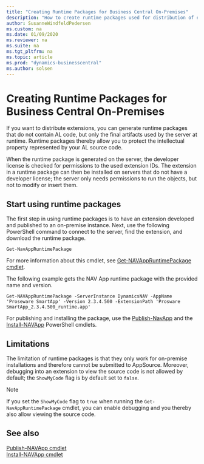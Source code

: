 ```yaml
---
title: "Creating Runtime Packages for Business Central On-Premises"
description: "How to create runtime packages used for distribution of extensions."
author: SusanneWindfeldPedersen
ms.custom: na
ms.date: 01/09/2020
ms.reviewer: na
ms.suite: na
ms.tgt_pltfrm: na
ms.topic: article
ms.prod: "dynamics-businesscentral"
ms.author: solsen
---
```



# Creating Runtime Packages for Business Central On-Premises
If you want to distribute extensions, you can generate runtime packages that do not contain AL code, but only the final artifacts used by the server at runtime. Runtime packages thereby allow you to protect the intellectual property represented by your AL source code. 

When the runtime package is generated on the server, the developer license is checked for permissions to the used extension IDs. The extension in a runtime package can then be installed on servers that do not have a developer license; the server only needs permissions to run the objects, but not to modify or insert them. 

## Start using runtime packages
The first step in using runtime packages is to have an extension developed and published to an on-premise instance.
Next, use the following PowerShell command to connect to the server, find the extension, and download the runtime package.

`Get-NavAppRuntimePackage`

For more information about this cmdlet, see [Get-NAVAppRuntimePackage cmdlet](/powershell/module/microsoft.dynamics.nav.apps.management/Get-NAVAppRuntimePackage?view=businesscentral-ps).

The following example gets the NAV App runtime package with the provided name and version.

`Get-NAVAppRuntimePackage -ServerInstance DynamicsNAV -AppName 'Proseware SmartApp' -Version 2.3.4.500 -ExtensionPath 'Prosware SmartApp_2.3.4.500_runtime.app'`

For publishing and installing the package, use the [Publish-NavApp](https://go.microsoft.com/fwlink/?linkid=616079) and the [Install-NAVApp](https://go.microsoft.com/fwlink/?linkid=618056) PowerShell cmdlets. 

## Limitations
The limitation of runtime packages is that they only work for on-premise installations and therefore cannot be submitted to AppSource. Moreover, debugging into an extension to view the source code is not allowed by default; the `ShowMyCode` flag is by default set to `false`.

> [!NOTE]  
> If you set the `ShowMyCode` flag to `true` when running the `Get-NavAppRuntimePackage` cmdlet, you can enable debugging and you thereby also allow viewing the source code.

## See also
[Publish-NAVApp cmdlet](https://go.microsoft.com/fwlink/?linkid=616079)  
[Install-NAVApp cmdlet](https://go.microsoft.com/fwlink/?linkid=618056)  
